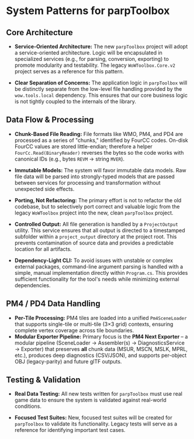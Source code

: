 # System Patterns for parpToolbox

## Core Architecture
- **Service-Oriented Architecture:** The new `parpToolbox` project will adopt a service-oriented architecture. Logic will be encapsulated in specialized services (e.g., for parsing, conversion, exporting) to promote modularity and testability. The legacy `WoWToolbox.Core.v2` project serves as a reference for this pattern.

- **Clear Separation of Concerns:** The application logic in `parpToolbox` will be distinctly separate from the low-level file handling provided by the `wow.tools.local` dependency. This ensures that our core business logic is not tightly coupled to the internals of the library.

## Data Flow & Processing
- **Chunk-Based File Reading:** File formats like WMO, PM4, and PD4 are processed as a series of "chunks," identified by FourCC codes. On-disk FourCC values are stored little-endian; therefore a helper `FourCc.Read(BinaryReader)` reverses the bytes so the code works with canonical IDs (e.g., bytes `REVM` → string `MVER`).

- **Immutable Models:** The system will favor immutable data models. Raw file data will be parsed into strongly-typed models that are passed between services for processing and transformation without unexpected side effects.

- **Porting, Not Refactoring:** The primary effort is not to refactor the old codebase, but to selectively port correct and valuable logic from the legacy `WoWToolbox` project into the new, clean `parpToolbox` project.

- **Controlled Output:** All file generation is handled by a `ProjectOutput` utility. This service ensures that all output is directed to a timestamped subfolder within a `project_output` directory at the project root. This prevents contamination of source data and provides a predictable location for all artifacts.

- **Dependency-Light CLI:** To avoid issues with unstable or complex external packages, command-line argument parsing is handled with a simple, manual implementation directly within `Program.cs`. This provides sufficient functionality for the tool's needs while minimizing external dependencies.

## PM4 / PD4 Data Handling
- **Per-Tile Processing:** PM4 tiles are loaded into a unified `Pm4SceneLoader` that supports single-tile or multi-tile (3×3 grid) contexts, ensuring complete vertex coverage across tile boundaries.
- **Modular Exporter Pipeline:** Primary focus is the **PM4 Next Exporter** – a modular pipeline (SceneLoader → Assembler(s) → DiagnosticsService → Exporter) that preserves **all** chunk data (MSUR, MSCN, MSLK, MPRL, etc.), produces deep diagnostics (CSV/JSON), and supports per-object OBJ (legacy-parity) and future glTF outputs.

## Testing & Validation
- **Real Data Testing:** All new tests written for `parpToolbox` must use real game data to ensure the system is validated against real-world conditions.

- **Focused Test Suites:** New, focused test suites will be created for `parpToolbox` to validate its functionality. Legacy tests will serve as a reference for identifying important test cases.
